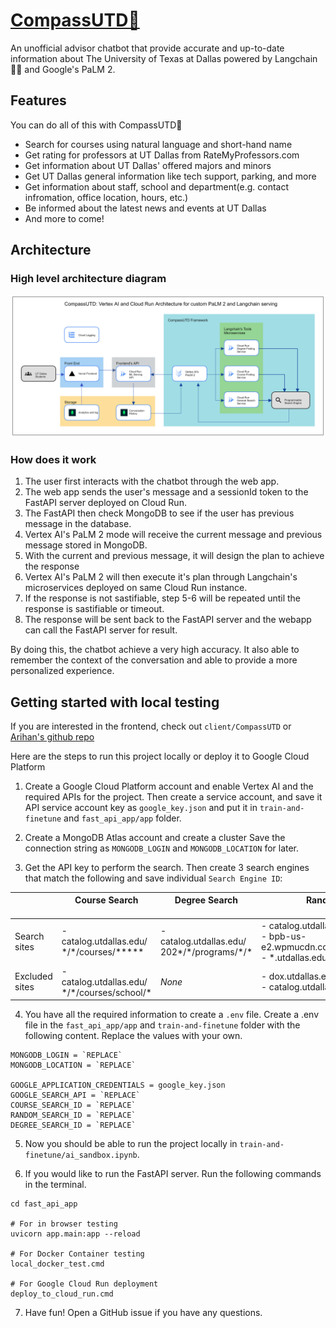 # [CompassUTD🧭](https://compass-utd.vercel.app/)

An unofficial advisor chatbot that provide accurate and up-to-date information about The University of Texas at Dallas powered by Langchain 🦜️🔗 and Google's PaLM 2.

## Features

You can do all of this with CompassUTD🧭

- Search for courses using natural language and short-hand name
- Get rating for professors at UT Dallas from RateMyProfessors.com
- Get information about UT Dallas' offered majors and minors
- Get UT Dallas general information like tech support, parking, and more
- Get information about staff, school and department(e.g. contact infromation, office location, hours, etc.)
- Be informed about the latest news and events at UT Dallas
- And more to come!

## Architecture

### High level architecture diagram

![image](static/architecture_diagram.png)

### How does it work

1. The user first interacts with the chatbot through the web app.
2. The web app sends the user's message and a sessionId token to the FastAPI server deployed on Cloud Run.
3. The FastAPI then check MongoDB to see if the user has previous message in the database.
4. Vertex AI's PaLM 2 mode will receive the current message and previous message stored in MongoDB.
5. With the current and previous message, it will design the plan to achieve the response
6. Vertex AI's PaLM 2 will then execute it's plan through Langchain's microservices deployed on same Cloud Run instance.
7. If the response is not sastifiable, step 5-6 will be repeated until the response is sastifiable or timeout.
8. The response will be sent back to the FastAPI server and the webapp can call the FastAPI server for result.

By doing this, the chatbot achieve a very high accuracy. It also able to remember the context of the conversation and able to provide a more personalized experience.

## Getting started with local testing

If you are interested in the frontend, check out `client/CompassUTD` or [Arihan's github repo](https://github.com/arihanv/CompassUTD)

Here are the steps to run this project locally or deploy it to Google Cloud Platform

1. Create a Google Cloud Platform account and enable Vertex AI and the required APIs for the project. Then create a service account, and save it API service account key as `google_key.json` and put it in `train-and-finetune` and `fast_api_app/app` folder.

2. Create a MongoDB Atlas account and create a cluster Save the connection string as `MONGODB_LOGIN` and `MONGODB_LOCATION` for later.

3. Get the API key to perform the search. Then create 3 search engines that match the following and save individual `Search Engine ID`:

|                | Course Search <img width=200/>| Degree Search <img width=200/>| Random Search <img width=200/>|
|----------------|--------------------------|-------------------------------|-------------------------------|
| Search sites   | - catalog.utdallas.edu/<br/>\*/\*/courses/***** | - catalog.utdallas.edu/<br/>202*/\*/programs/\*/*  | - catalog.utdallas.edu/\*/\*/home/* <br/> - bpb-us-e2.wpmucdn.com/sites.utdallas.edu/* <br/> - \*.utdallas.edu/* |
| Excluded sites | - catalog.utdallas.edu/<br/>\*/\*/courses/school/*  | *None* | - dox.utdallas.edu/syl*<br/>- catalog.utdallas.edu/* |

4. You have all the required information to create a `.env` file. Create a .env file in the `fast_api_app/app` and `train-and-finetune` folder with the following content. Replace the values with your own.

```
MONGODB_LOGIN = `REPLACE`
MONGODB_LOCATION = `REPLACE`

GOOGLE_APPLICATION_CREDENTIALS = google_key.json
GOOGLE_SEARCH_API = `REPLACE`
COURSE_SEARCH_ID = `REPLACE`
RANDOM_SEARCH_ID = `REPLACE`
DEGREE_SEARCH_ID = `REPLACE`
```

5. Now you should be able to run the project locally in `train-and-finetune/ai_sandbox.ipynb`.

6. If you would like to run the FastAPI server. Run the following commands in the terminal.

```
cd fast_api_app

# For in browser testing
uvicorn app.main:app --reload

# For Docker Container testing
local_docker_test.cmd

# For Google Cloud Run deployment
deploy_to_cloud_run.cmd
```

7. Have fun! Open a GitHub issue if you have any questions.
